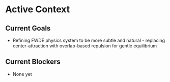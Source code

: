 # Active Context

## Current Goals

- Refining FWDE physics system to be more subtle and natural - replacing center-attraction with overlap-based repulsion for gentle equilibrium

## Current Blockers

- None yet